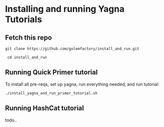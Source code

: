 # Installing and running Yagna Tutorials


## Fetch this repo

```git clone https://github.com/golemfactory/install_and_run.git```

``` cd install_and_run```

## Running Quick Primer tutorial

To install all pre-reqs, set up yagna, run everything needed, and run tutorial:

```./install_yagna_and_run_primer_tutorial.sh```

## Running HashCat tutorial

todo..

